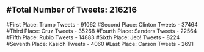 #Total Number of Tweets: 216216 
---
#First Place: Trump Tweets - 91062
#Second Place: Clinton Tweets - 37464
#Third Place: Cruz Tweets - 35268
#Fourth Place: Sanders Tweets - 22564
#Fifth Place: Rubio Tweets - 14883
#Sixth Place: Jeb! Tweets - 8224
#Seventh Place: Kasich Tweets - 4060
#Last Place: Carson Tweets - 2691
